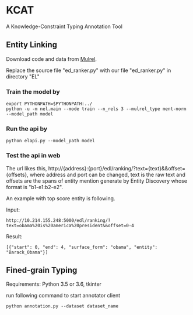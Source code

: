# KCAT
 A Knowledge-Constraint Typing Annotation Tool

## Entity Linking
Download code and data from [Mulrel](https://github.com/lephong/mulrel-nel).

Replace the source file "ed_ranker.py" with our file "ed_ranker.py" in directory "EL"

### Train the model by

    export PYTHONPATH=$PYTHONPATH:../
    python -u -m nel.main --mode train --n_rels 3 --mulrel_type ment-norm --model_path model

### Run the api by

    python elapi.py --model_path model

### Test the api in web

The url likes this, http://{address}:{port}/edl/ranking/?text={text}&&offset={offsets}, where address and port can be changed, text is the raw text and offsets are the spans of entity mention generate by Entity Discovery whose format is "b1-e1:b2-e2".

An example with top score entity is following.

Input:
    
    http://10.214.155.248:5000/edl/ranking/?text=obama%20is%20america%20president&&offset=0-4
    
Result:
    
    [{"start": 0, "end": 4, "surface_form": "obama", "entity": "Barack_Obama"}]
    

## Fined-grain Typing

Requirements: Python 3.5 or 3.6, tkinter

run following command to start annotator client

    python annotation.py --dataset dataset_name
 
    
